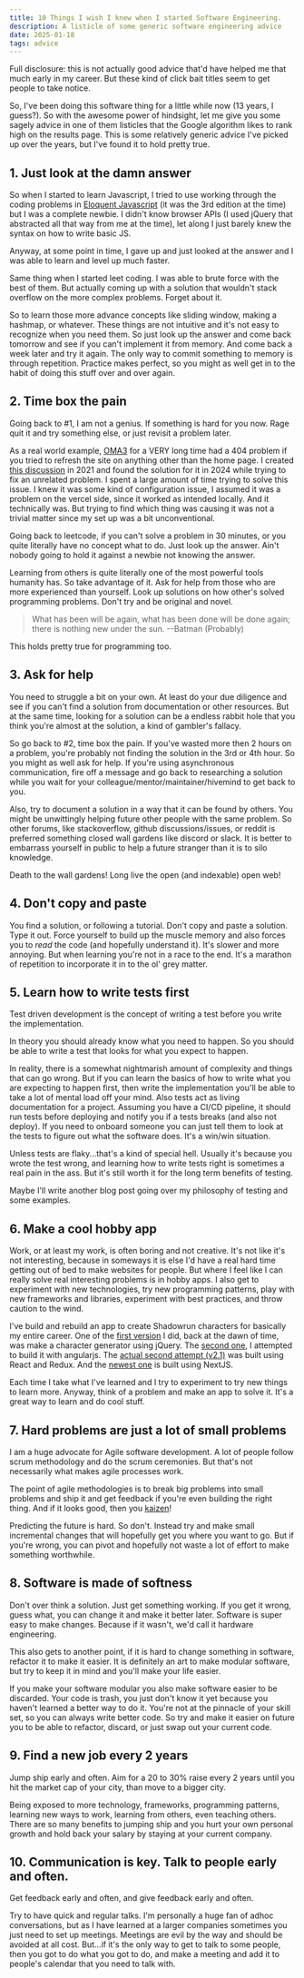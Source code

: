 ```yaml
---
title: 10 Things I wish I knew when I started Software Engineering.
description: A listicle of some generic software engineering advice
date: 2025-01-18
tags: advice
---
```

Full disclosure: this is not actually good advice that'd have helped me that much early in my career. But these kind of click bait titles seem to get people to take notice.

So, I've been doing this software thing for a little while now (13 years, I guess?). So with the awesome power of hindsight, let me give you some sagely advice in one of them listicles that the Google algorithm likes to rank high on the results page. This is some relatively generic advice I've picked up over the years, but I've found it to hold pretty true.

## 1. Just look at the damn answer
So when I started to learn Javascript, I tried to use working through the coding problems in [Eloquent Javascript](https://eloquentjavascript.net/) (it was the 3rd edition at the time) but I was a complete newbie. I didn't know browser APIs (I used jQuery that abstracted all that way from me at the time), let along I just barely knew the syntax on how to write basic JS.

Anyway, at some point in time, I gave up and just looked at the answer and I was able to learn and level up much faster.

Same thing when I started leet coding. I was able to brute force with the best of them. But actually coming up with a solution that wouldn't stack overflow on the more complex problems. Forget about it.

So to learn those more advance concepts like sliding window, making a hashmap, or whatever. These things are not intuitive and it's not easy to recognize when you need them. So just look up the answer and come back tomorrow and see if you can't implement it from memory. And come back a week later and try it again. The only way to commit something to memory is through repetition. Practice makes perfect, so you might as well get in to the habit of doing this stuff over and over again.
## 2. Time box the pain
Going back to #1, I am not a genius. If something is hard for you now. Rage quit it and try something else, or just revisit a problem later.

As a real world example, [OMA3](https://oma3.vercel.app/) for a VERY long time had a 404 problem if you tried to refresh the site on anything other than the home page. I created [this discussion](https://github.com/vercel/next.js/discussions/21235) in 2021 and found the solution for it in 2024 while trying to fix an unrelated problem. I spent a large amount of time trying to solve this issue. I knew it was some kind of configuration issue, I assumed it was a problem on the vercel side, since it worked as intended locally. And it technically was. But trying to find which thing was causing it was not a trivial matter since my set up was a bit unconventional.

Going back to leetcode, if you can't solve a problem in 30 minutes, or you quite literally have no concept what to do. Just look up the answer. Ain't nobody going to hold it against a newbie not knowing the answer.

Learning from others is quite literally one of the most powerful tools humanity has. So take advantage of it. Ask for help from those who are more experienced than yourself. Look up solutions on how other's solved programming problems. Don't try and be original and novel.

> What has been will be again, what has been done will be done again; there is nothing new under the sun.
> --Batman (Probably)

This holds pretty true for programming too.

## 3. Ask for help
You need to struggle a bit on your own. At least do your due diligence and see if you can't find a solution from documentation or other resources. But at the same time, looking for a solution can be a endless rabbit hole that you think you're almost at the solution, a kind of gambler's fallacy.

So go back to #2, time box the pain. If you've wasted more then 2 hours on a problem, you're probably not finding the solution in the 3rd or 4th hour. So you might as well ask for help. If you're using asynchronous communication, fire off a message and go back to researching a solution while you wait for your colleague/mentor/maintainer/hivemind to get back to you.

Also, try to document a solution in a way that it can be found by others. You might be unwittingly helping future other people with the same problem. So other forums, like stackoverflow, github discussions/issues, or reddit is preferred something closed wall gardens like discord or slack. It is better to embarrass yourself in public to help a future stranger than it is to silo knowledge.

Death to the wall gardens! Long live the open (and indexable) open web!
## 4. Don't copy and paste
You find a solution, or following a tutorial. Don't copy and paste a solution. Type it out. Force yourself to build up the muscle memory and also forces you to _read_ the code (and hopefully understand it). It's slower and more annoying. But when learning you're not in a race to the end. It's a marathon of repetition to incorporate it in to the ol' grey matter.
## 5. Learn how to write tests first
Test driven development is the concept of writing a test before you write the implementation.

In theory you should already know what you need to happen. So you should be able to write a test that looks for what you expect to happen.

In reality, there is a somewhat nightmarish amount of complexity and things that can go wrong. But if you can learn the basics of how to write what you are expecting to happen first, then write the implementation you'll be able to take a lot of mental load off your mind. Also tests act as living documentation for a project. Assuming you have a CI/CD pipeline, it should run tests before deploying and notify you if a tests breaks (and also not deploy). If you need to onboard someone you can just tell them to look at the tests to figure out what the software does. It's a win/win situation.

Unless tests are flaky...that's a kind of special hell. Usually it's because you wrote the test wrong, and learning how to write tests right is sometimes a real pain in the ass. But it's still worth it for the long term benefits of testing.

Maybe I'll write another blog post going over my philosophy of testing and some examples.
## 6. Make a cool hobby app
Work, or at least my work, is often boring and not creative. It's not like it's not interesting, because in someways it is else I'd have a real hard time getting out of bed to make websites for people. But where I feel like I can really solve real interesting problems is in hobby apps. I also get to experiment with new technologies, try new programming patterns, play with new frameworks and libraries, experiment with best practices, and throw caution to the wind.

I've build and rebuild an app to create Shadowrun characters for basically my entire career. One of the [first version](https://github.com/HeyOmae/Omae) I did, back at the dawn of time, was make a character generator using jQuery. The [second one](https://github.com/dethstrobe/omae2), I attempted to build it with angularjs. The [actual second attempt (v2.1)](https://github.com/HeyOmae/Omae2.1) was built using React and Redux. And the [newest one](https://github.com/HeyOmae/OMA3) is built using NextJS.

Each time I take what I've learned and I try to experiment to try new things to learn more. Anyway, think of a problem and make an app to solve it. It's a great way to learn and do cool stuff.
## 7. Hard problems are just a lot of small problems
I am a huge advocate for Agile software development. A lot of people follow scrum methodology and do the scrum ceremonies. But that's not necessarily what makes agile processes work.

The point of agile methodologies is to break big problems into small problems and ship it and get feedback if you're even building the right thing. And if it looks good, then you [kaizen](https://en.wikipedia.org/wiki/Kaizen)!

Predicting the future is hard. So don't. Instead try and make small incremental changes that will hopefully get you where you want to go. But if you're wrong, you can pivot and hopefully not waste a lot of effort to make something worthwhile.
## 8. Software is made of softness
Don't over think a solution. Just get something working. If you get it wrong, guess what, you can change it and make it better later. Software is super easy to make changes. Because if it wasn't, we'd call it hardware engineering.

This also gets to another point, if it is hard to change something in software, refactor it to make it easier. It is definitely an art to make modular software, but try to keep it in mind and you'll make your life easier.

If you make your software modular you also make software easier to be discarded. Your code is trash, you just don't know it yet because you haven't learned a better way to do it. You're not at the pinnacle of your skill set, so you can always write better code. So try and make it easier on future you to be able to refactor, discard, or just swap out your current code.
## 9. Find a new job every 2 years
Jump ship early and often. Aim for a 20 to 30% raise every 2 years until you hit the market cap of your city, than move to a bigger city.

Being exposed to more technology, frameworks, programming patterns, learning new ways to work, learning from others, even teaching others. There are so many benefits to jumping ship and you hurt your own personal growth and hold back your salary by staying at your current company.
## 10. Communication is key. Talk to people early and often.
Get feedback early and often, and give feedback early and often.

Try to have quick and regular talks. I'm personally a huge fan of adhoc conversations, but as I have learned at a larger companies sometimes you just need to set up meetings. Meetings are evil by the way and should be avoided at all cost. But...if it's the only way to get to talk to some people, then you got to do what you got to do, and make a meeting and add it to people's calendar that you need to talk with.